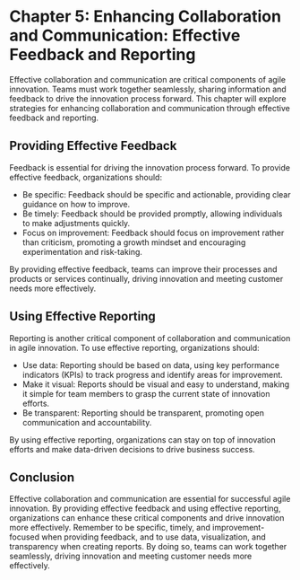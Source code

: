 Chapter 5: Enhancing Collaboration and Communication: Effective Feedback and Reporting
======================================================================================

Effective collaboration and communication are critical components of agile innovation. Teams must work together seamlessly, sharing information and feedback to drive the innovation process forward. This chapter will explore strategies for enhancing collaboration and communication through effective feedback and reporting.

Providing Effective Feedback
----------------------------

Feedback is essential for driving the innovation process forward. To provide effective feedback, organizations should:

* Be specific: Feedback should be specific and actionable, providing clear guidance on how to improve.
* Be timely: Feedback should be provided promptly, allowing individuals to make adjustments quickly.
* Focus on improvement: Feedback should focus on improvement rather than criticism, promoting a growth mindset and encouraging experimentation and risk-taking.

By providing effective feedback, teams can improve their processes and products or services continually, driving innovation and meeting customer needs more effectively.

Using Effective Reporting
-------------------------

Reporting is another critical component of collaboration and communication in agile innovation. To use effective reporting, organizations should:

* Use data: Reporting should be based on data, using key performance indicators (KPIs) to track progress and identify areas for improvement.
* Make it visual: Reports should be visual and easy to understand, making it simple for team members to grasp the current state of innovation efforts.
* Be transparent: Reporting should be transparent, promoting open communication and accountability.

By using effective reporting, organizations can stay on top of innovation efforts and make data-driven decisions to drive business success.

Conclusion
----------

Effective collaboration and communication are essential for successful agile innovation. By providing effective feedback and using effective reporting, organizations can enhance these critical components and drive innovation more effectively. Remember to be specific, timely, and improvement-focused when providing feedback, and to use data, visualization, and transparency when creating reports. By doing so, teams can work together seamlessly, driving innovation and meeting customer needs more effectively.
